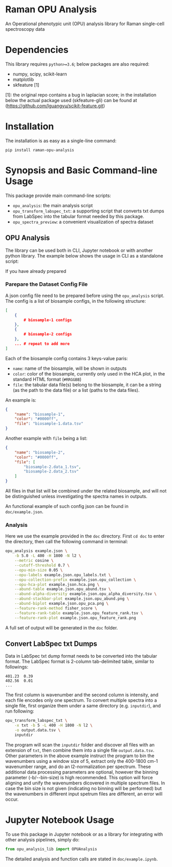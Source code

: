 # Raman OPU Analysis

An Operational phenotypic unit (OPU) analysis library for Raman single-cell
spectroscopy data

# Dependencies

This library requires `python>=3.6`; below packages are also required:

* numpy, scipy, scikit-learn
* matplotlib
* skfeature [1]

[1]: the original repo contains a bug in laplacian score; in the installation
below the actual package used (skfeature-gli) can be found at
(https://github.com/lguangyu/scikit-feature.git)


# Installation

The installation is as easy as a single-line command:

```
pip install raman-opu-analysis
```

# Synopsis and Basic Command-line Usage

This package provide main command-line scripts:

* `opu_analysis`: the main analysis script
* `opu_transform_labspec_txt`: a supporting script that converts txt dumps from LabSpec into the tabular format needed by this package.
* `opu_spectra_preview`: a convenient visualization of spectra dataset

## OPU Analysis

The library can be used both in CLI, Jupyter notebook or with another python
library. The example below shows the usage in CLI as a standalone script:

If you have already prepared 

### Parepare the Dataset Config File

A json config file need to be prepared before using the `opu_analysis` script.
The config is a list of biosample configs, in the following structure:

```json
[
	{
		# biosample-1 configs
	},
	{
		# biosample-2 configs
	},
	... # repeat to add more
]
```

Each of the biosample config contains 3 keys-value paris:

* `name`: name of the biosample, will be shown in outputs
* `color`: color of the biosample, currently only used in the HCA plot, in
the standard HTML format (`#RRGGBB`)
* `file`: the tabular data file(s) belong to the biosample, it can be a string
(as the path to the data file) or a list (paths to the data files).

An example is:

```json
{
	"name": "biosample-1",
	"color": "#0000ff",
	"file": "biosample-1.data.tsv"
}
```

Another example with `file` being a list:

```json
{
	"name": "biosample-2",
	"color": "#0000ff",
	"file": [
		"biosample-2.data_1.tsv",
		"biosample-2.data_2.tsv"
	]
}
```

All files in that list will be combined under the related biosample, and will
not be distinguished unless investigating the spectra names in outputs.

An functional example of such config json can be found in `doc/example.json`.

### Analysis

Here we use the example provided in the `doc` directory.
First `cd doc` to enter the directory,
then call the following command in terminal:

```bash
opu_analysis example.json \
	-b 5.0 -L 400 -H 1800 -N l2 \
	--metric cosine \
	--cutoff-threshold 0.7 \
	--opu-min-size 0.05 \
	--opu-labels example.json.opu_labels.txt \
	--opu-collection-prefix example.json.opu_collection \
	--opu-hca-plot example.json.hca.png \
	--abund-table example.json.opu_abund.tsv \
	--abund-alpha-diversity example.json.opu_alpha_diversity.tsv \
	--abund-stackbar-plot example.json.opu_abund.png \
	--abund-biplot example.json.opu_pca.png \
	--feature-rank-method fisher_score \
	--feature-rank-table example.json.opu_feature_rank.tsv \
	--feature-rank-plot example.json.opu_feature_rank.png
```

A full set of output will be generated in the `doc` folder.


## Convert LabSpec txt Dumps

Data in LabSpec txt dump format needs to be converted into the tabular format.
The LabSpec format is 2-column tab-delimited table, similar to followings:

```text
401.23	0.39
402.56	0.01
...
```

The first column is wavenumber and the second column is intensity,
and each file encodes only one spectrum.
To convert multiple spectra into a single file, first organize them under a same
directory (e.g. `inputdir`), and run following:

```bash
opu_transform_labspec_txt \
	-x txt -b 5 -L 400 -H 1800 -N l2 \
	-o output.data.tsv \
	inputdir
```

The program will scan the `inputdir` folder and discover all files with an
extension of `txt`, then combine them into a single file `output.data.tsv`.
Other parameters in the above example instruct the program to bin the
wavenumbers using a window size of 5, extract only the 400-1800 cm-1 wavenumber
range, and do an l2-normalization per spectrum. These additional data processing
parameters are optional, however the binning parameter (-b/--bin-size) is high
recommended. This option will force aligning and unify the wavenumbers dicovered
in multiple spectrum files. In case the bin size is not given (indicating no
binning will be performed) but the wavenumbers in different input spetrum files
are different, an error will occur.


# Jupyter Notebook Usage

To use this package in Jupyter notebook or as a library for integrating with
other analysis pipelines, simply do:

```python
from opu_analysis_lib import OPUAnalysis
```

The detailed analysis and function calls are stated in `doc/example.ipynb`.
